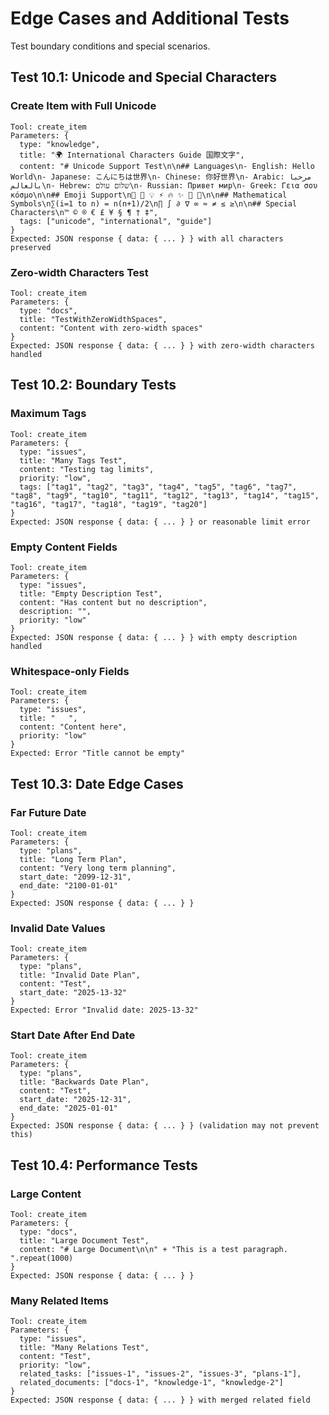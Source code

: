 # Edge Cases and Additional Tests

Test boundary conditions and special scenarios.

## Test 10.1: Unicode and Special Characters

### Create Item with Full Unicode
```
Tool: create_item
Parameters: {
  type: "knowledge",
  title: "🌍 International Characters Guide 国際文字",
  content: "# Unicode Support Test\n\n## Languages\n- English: Hello World\n- Japanese: こんにちは世界\n- Chinese: 你好世界\n- Arabic: مرحبا بالعالم\n- Hebrew: שלום עולם\n- Russian: Привет мир\n- Greek: Γεια σου κόσμο\n\n## Emoji Support\n🎯 🚀 💡 ⚡ 🔥 ✨ 🌟 💎\n\n## Mathematical Symbols\n∑(i=1 to n) = n(n+1)/2\n∏ ∫ ∂ ∇ ∞ ≈ ≠ ≤ ≥\n\n## Special Characters\n™ © ® € £ ¥ § ¶ † ‡",
  tags: ["unicode", "international", "guide"]
}
Expected: JSON response { data: { ... } } with all characters preserved
```

### Zero-width Characters Test
```
Tool: create_item
Parameters: {
  type: "docs",
  title: "Test​With​Zero​Width​Spaces",
  content: "Content with​ zero-width​ spaces"
}
Expected: JSON response { data: { ... } } with zero-width characters handled
```

## Test 10.2: Boundary Tests

### Maximum Tags
```
Tool: create_item
Parameters: {
  type: "issues",
  title: "Many Tags Test",
  content: "Testing tag limits",
  priority: "low",
  tags: ["tag1", "tag2", "tag3", "tag4", "tag5", "tag6", "tag7", "tag8", "tag9", "tag10", "tag11", "tag12", "tag13", "tag14", "tag15", "tag16", "tag17", "tag18", "tag19", "tag20"]
}
Expected: JSON response { data: { ... } } or reasonable limit error
```

### Empty Content Fields
```
Tool: create_item
Parameters: {
  type: "issues",
  title: "Empty Description Test",
  content: "Has content but no description",
  description: "",
  priority: "low"
}
Expected: JSON response { data: { ... } } with empty description handled
```

### Whitespace-only Fields
```
Tool: create_item
Parameters: {
  type: "issues",
  title: "   ",
  content: "Content here",
  priority: "low"
}
Expected: Error "Title cannot be empty"
```

## Test 10.3: Date Edge Cases

### Far Future Date
```
Tool: create_item
Parameters: {
  type: "plans",
  title: "Long Term Plan",
  content: "Very long term planning",
  start_date: "2099-12-31",
  end_date: "2100-01-01"
}
Expected: JSON response { data: { ... } }
```

### Invalid Date Values
```
Tool: create_item
Parameters: {
  type: "plans",
  title: "Invalid Date Plan",
  content: "Test",
  start_date: "2025-13-32"
}
Expected: Error "Invalid date: 2025-13-32"
```

### Start Date After End Date
```
Tool: create_item
Parameters: {
  type: "plans",
  title: "Backwards Date Plan",
  content: "Test",
  start_date: "2025-12-31",
  end_date: "2025-01-01"
}
Expected: JSON response { data: { ... } } (validation may not prevent this)
```

## Test 10.4: Performance Tests

### Large Content
```
Tool: create_item
Parameters: {
  type: "docs",
  title: "Large Document Test",
  content: "# Large Document\n\n" + "This is a test paragraph. ".repeat(1000)
}
Expected: JSON response { data: { ... } }
```

### Many Related Items
```
Tool: create_item
Parameters: {
  type: "issues",
  title: "Many Relations Test",
  content: "Test",
  priority: "low",
  related_tasks: ["issues-1", "issues-2", "issues-3", "plans-1"],
  related_documents: ["docs-1", "knowledge-1", "knowledge-2"]
}
Expected: JSON response { data: { ... } } with merged related field
```